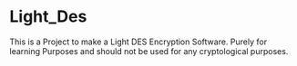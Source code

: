 # Light_Des
This is a Project to make a Light DES Encryption Software. Purely for learning Purposes and should not be used for any cryptological purposes.
